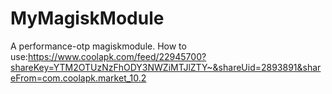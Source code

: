 # MyMagiskModule
A performance-otp magiskmodule.
How to use:https://www.coolapk.com/feed/22945700?shareKey=YTM2OTUzNzFhODY3NWZiMTJlZTY~&shareUid=2893891&shareFrom=com.coolapk.market_10.2
